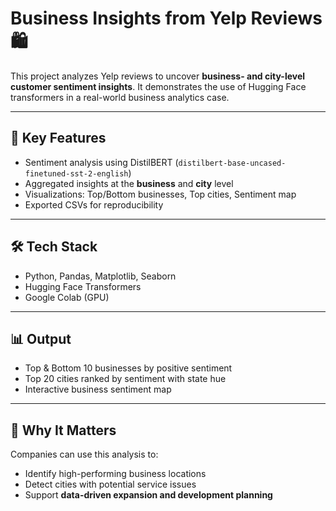 # Business Insights from Yelp Reviews 🛍️

This project analyzes Yelp reviews to uncover **business- and city-level customer sentiment insights**.
It demonstrates the use of Hugging Face transformers in a real-world business analytics case.

---

## 🔑 Key Features

* Sentiment analysis using DistilBERT (`distilbert-base-uncased-finetuned-sst-2-english`)
* Aggregated insights at the **business** and **city** level
* Visualizations: Top/Bottom businesses, Top cities, Sentiment map
* Exported CSVs for reproducibility

---

## 🛠 Tech Stack

* Python, Pandas, Matplotlib, Seaborn
* Hugging Face Transformers
* Google Colab (GPU)

---

## 📊 Output

* Top & Bottom 10 businesses by positive sentiment
* Top 20 cities ranked by sentiment with state hue
* Interactive business sentiment map

---

## 🚀 Why It Matters

Companies can use this analysis to:

* Identify high-performing business locations
* Detect cities with potential service issues
* Support **data-driven expansion and development planning**


